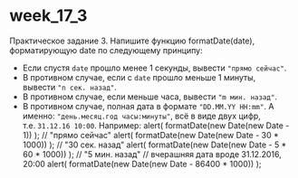 # week_17_3
Практическое задание 3.
Напишите функцию formatDate(date), форматирующую date по следующему принципу: 
- Если спустя `date` прошло менее 1 секунды, вывести `"прямо сейчас"`.
- В противном случае, если с `date` прошло меньше 1 минуты, вывести `"n сек. назад"`.
- В противном случае, если меньше часа, вывести `"m мин. назад"`.
- В противном случае, полная дата в формате `"DD.MM.YY HH:mm"`. А именно: `"день.месяц.год часы:минуты"`, всё в виде двух цифр, т.е. `31.12.16 10:00`.
    Например:
    alert( formatDate(new Date(new Date - 1)) ); // "прямо сейчас"
    alert( formatDate(new Date(new Date - 30 * 1000)) ); // "30 сек. назад"
    alert( formatDate(new Date(new Date - 5 * 60 * 1000)) ); // "5 мин. назад"
    // вчерашняя дата вроде 31.12.2016, 20:00
    alert( formatDate(new Date(new Date - 86400 * 1000)) );
